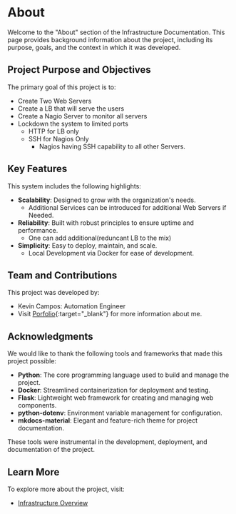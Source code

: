 # About

Welcome to the "About" section of the Infrastructure Documentation. This page provides background information about the project, including its purpose, goals, and the context in which it was developed.

## Project Purpose and Objectives

The primary goal of this project is to:

- Create Two Web Servers
- Create a LB that will serve the users
- Create a Nagio Server to monitor all servers
- Lockdown the system to limited ports
    - HTTP for LB only
    - SSH for Nagios Only
        - Nagios having SSH capability to all other Servers.

## Key Features

This system includes the following highlights:

- **Scalability**: Designed to grow with the organization's needs.
    - Additional Services can be introduced for additional Web Servers if Needed.
- **Reliability**: Built with robust principles to ensure uptime and performance.
    - One can add additional(reduncant LB to the mix)
- **Simplicity**: Easy to deploy, maintain, and scale.
    - Local Development via Docker for ease of development.

## Team and Contributions

This project was developed by:

- Kevin Campos: Automation Engineer
- Visit [Porfolio](https://mywebdev-resume.com){:target="_blank"} for more information about me.

## Acknowledgments

We would like to thank the following tools and frameworks that made this project possible:

- **Python**: The core programming language used to build and manage the project.
- **Docker**: Streamlined containerization for deployment and testing.
- **Flask**: Lightweight web framework for creating and managing web components.
- **python-dotenv**: Environment variable management for configuration.
- **mkdocs-material**: Elegant and feature-rich theme for project documentation.

These tools were instrumental in the development, deployment, and documentation of the project.


## Learn More

To explore more about the project, visit:

- [Infrastructure Overview](index.md)
